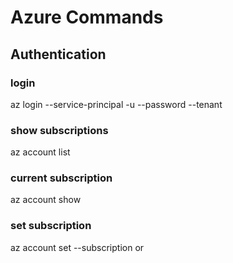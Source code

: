 # Azure Commands

## Authentication
### login
az login --service-principal -u <PRINCIPAL GUID> --password <PRINCIPAL KEY> --tenant <TENANT GUID>

### show subscriptions
az account list

### current subscription
az account show

### set subscription
az account set --subscription <SUBSCRIPTION NAME> or <GUID>